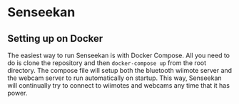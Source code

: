 # Senseekan

## Setting up on Docker
The easiest way to run Senseekan is with Docker Compose. All you need to do is clone the repository and then `docker-compose up` from the root directory. The compose file will setup both the bluetooth wiimote server and the webcam server to run automatically on startup. This way, Senseekan will continually try to connect to wiimotes and webcams any time that it has power.

